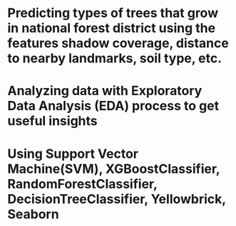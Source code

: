 # Predicting types of trees that grow in national forest district using the features shadow coverage, distance to nearby landmarks, soil type, etc.
# Analyzing data with Exploratory Data Analysis (EDA) process to get useful insights
# Using Support Vector Machine(SVM), XGBoostClassifier, RandomForestClassifier, DecisionTreeClassifier, Yellowbrick, Seaborn
